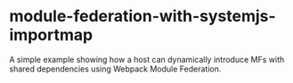 # module-federation-with-systemjs-importmap
A simple example showing how a host can dynamically introduce MFs with shared dependencies using Webpack Module Federation.
